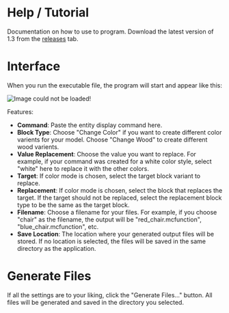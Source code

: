 # Help / Tutorial
Documentation on how to use to program. Download the latest version of 1.3 from the [releases](https://github.com/corv1njano/Display-Entities-Scripts/releases) tab.

# Interface
When you run the executable file, the program will start and appear like this:

![Image could not be loaded!](https://raw.githubusercontent.com/corv1njano/Display-Entities-Scripts/refs/heads/main/docs/img/ui-1-3.PNG "Title")

Features:
- **Command**: Paste the entity display command here.
- **Block Type**: Choose "Change Color" if you want to create different color varients for your model. Choose "Change Wood" to create different wood varients.
- **Value Replacement**: Choose the value you want to replace. For example, if your command was created for a white color style, select "white" here to replace it with the other colors. 
- **Target**: If color mode is chosen, select the target block variant to replace.
- **Replacement**: If color mode is chosen, select the block that replaces the target. If the target should not be replaced, select the replacement block type to be the same as the target block.
- **Filename**: Choose a filename for your files. For example, if you choose "chair" as the filename, the output will be "red_chair.mcfunction", "blue_chair.mcfunction", etc.
- **Save Location**: The location where your generated output files will be stored. If no location is selected, the files will be saved in the same directory as the application.

# Generate Files
If all the settings are to your liking, click the "Generate Files…" button. All files will be generated and saved in the directory you selected.
